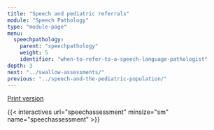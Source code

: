 ```yaml
---
title: "Speech and pediatric referrals"
module: "Speech Pathology"
type: "module-page"
menu:
  speechpathology:
    parent: "speechpathology"
    weight: 5
    identifier: "when-to-refer-to-a-speech-language-pathologist"
depth: 3
next: "../swallow-assessments/"
previous: "../speech-and-the-pediatric-population/"
---
```

<div class="pageblock print_chart"><a href="https://www1.columbia.edu/sec/ccnmtl/remote/static/match/pdf/slpchart01.pdf" target="_blank">Print version</a>
</div>

{{< interactives url="speechassessment" minsize="sm" name="speechassessment" >}}
